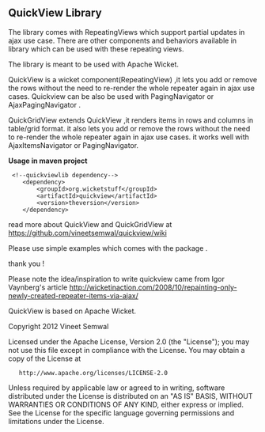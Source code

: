 QuickView Library
---------------------

The library comes with RepeatingViews which support partial updates in ajax use case. There are other components and behaviors available in library which can be used with these repeating views. 

The library is meant to be used with Apache Wicket.


QuickView is a wicket component(RepeatingView) ,it lets you add or remove the rows without the need to re-render the whole repeater again in ajax use cases.
Quickview can be also be used with PagingNavigator or AjaxPagingNavigator .


QuickGridView extends QuickView ,it renders items in rows and columns in table/grid format. it also lets you add or remove the rows without the need to 
re-render the whole repeater again in ajax use cases. it works well with AjaxItemsNavigator or PagingNavigator.

**Usage in maven project**

     <!--quickviewlib dependency-->
        <dependency>
            <groupId>org.wicketstuff</groupId>
            <artifactId>quickview</artifactId>
            <version>theversion</version>
        </dependency>



read more about QuickView and QuickGridView at https://github.com/vineetsemwal/quickview/wiki


Please use simple examples which comes with the package .

thank you !

Please note the idea/inspiration to write quickview came from Igor Vaynberg's article 
http://wicketinaction.com/2008/10/repainting-only-newly-created-repeater-items-via-ajax/


QuickView is based on Apache Wicket.


Copyright 2012 Vineet Semwal

   Licensed under the Apache License, Version 2.0 (the "License");
   you may not use this file except in compliance with the License.
   You may obtain a copy of the License at

       http://www.apache.org/licenses/LICENSE-2.0

   Unless required by applicable law or agreed to in writing, software
   distributed under the License is distributed on an "AS IS" BASIS,
   WITHOUT WARRANTIES OR CONDITIONS OF ANY KIND, either express or implied.
   See the License for the specific language governing permissions and
   limitations under the License.

